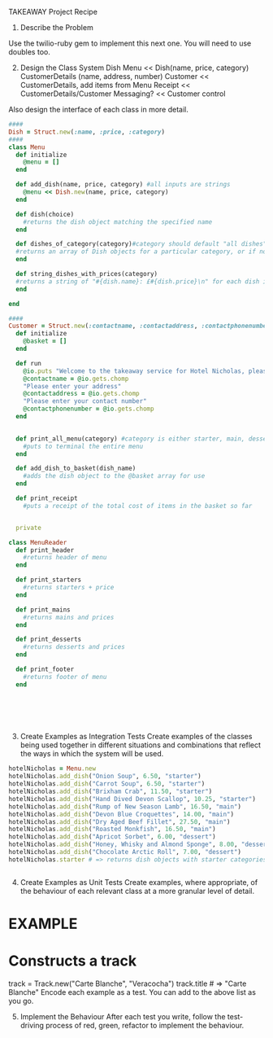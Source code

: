 TAKEAWAY Project Recipe

1. Describe the Problem

<!-- 
As a customer
So that I can check if I want to order something
I would like to see a list of dishes with prices.

As a customer
So that I can order the meal I want
I would like to be able to select some number of several available dishes.

As a customer
So that I can verify that my order is correct
I would like to see an itemised receipt with a grand total.
-->

Use the twilio-ruby gem to implement this next one. You will need to use doubles too.

<!-- 
As a customer
So that I am reassured that my order will be delivered on time
I would like to receive a text such as "Thank you! Your order was placed and will be delivered before 18:52" after I have ordered.
 --> 



2. Design the Class System
Dish
Menu << Dish(name, price, category)
CustomerDetails (name, address, number)
Customer << CustomerDetails, add items from Menu
Receipt << CustomerDetails/Customer
Messaging? << Customer control

Also design the interface of each class in more detail.
```ruby
####
Dish = Struct.new(:name, :price, :category)
####
class Menu
  def initialize
    @menu = []
  end

  def add_dish(name, price, category) #all inputs are strings
    @menu << Dish.new(name, price, category)
  end

  def dish(choice)
    #returns the dish object matching the specified name
  end

  def dishes_of_category(category)#category should default "all dishes" or be starter/main/dessert
  #returns an array of Dish objects for a particular category, or if no argument, will return all dishes
  end

  def string_dishes_with_prices(category)
  #returns a string of "#{dish.name}: £#{dish.price}\n" for each dish in the category
  end

end

####
Customer = Struct.new(:contactname, :contactaddress, :contactphonenumber)
  def initialize
    @basket = []
  end

  def run
    @io.puts "Welcome to the takeaway service for Hotel Nicholas, please enter your name:"
    @contactname = @io.gets.chomp
    "Please enter your address"
    @contactaddress = @io.gets.chomp
    "Please enter your contact number"
    @contactphonenumber = @io.gets.chomp
  end
  

  def print_all_menu(category) #category is either starter, main, dessert, or all
    #puts to terminal the entire menu
  end

  def add_dish_to_basket(dish_name)
    #adds the dish object to the @basket array for use
  end

  def print_receipt
    #puts a receipt of the total cost of items in the basket so far


  private

class MenuReader
  def print_header
    #returns header of menu
  end

  def print_starters
    #returns starters + price
  end

  def print_mains
    #returns mains and prices
  end

  def print_desserts
    #returns desserts and prices
  end

  def print_footer
    #returns footer of menu
  end



  
    


```
3. Create Examples as Integration Tests
Create examples of the classes being used together in different situations and combinations that reflect the ways in which the system will be used.
```ruby
hotelNicholas = Menu.new
hotelNicholas.add_dish("Onion Soup", 6.50, "starter")
hotelNicholas.add_dish("Carrot Soup", 6.50, "starter")
hotelNicholas.add_dish("Brixham Crab", 11.50, "starter")
hotelNicholas.add_dish("Hand Dived Devon Scallop", 10.25, "starter")
hotelNicholas.add_dish("Rump of New Season Lamb", 16.50, "main")
hotelNicholas.add_dish("Devon Blue Croquettes", 14.00, "main")
hotelNicholas.add_dish("Dry Aged Beef Fillet", 27.50, "main")
hotelNicholas.add_dish("Roasted Monkfish", 16.50, "main")
hotelNicholas.add_dish("Apricot Sorbet", 6.00, "dessert")
hotelNicholas.add_dish("Honey, Whisky and Almond Sponge", 8.00, "dessert")
hotelNicholas.add_dish("Chocolate Arctic Roll", 7.00, "dessert")
hotelNicholas.starter # => returns dish objects with starter categories



```
4. Create Examples as Unit Tests
Create examples, where appropriate, of the behaviour of each relevant class at a more granular level of detail.

# EXAMPLE

# Constructs a track
track = Track.new("Carte Blanche", "Veracocha")
track.title # => "Carte Blanche"
Encode each example as a test. You can add to the above list as you go.

5. Implement the Behaviour
After each test you write, follow the test-driving process of red, green, refactor to implement the behaviour.